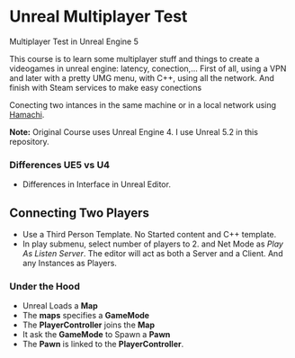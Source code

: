 # Unreal Multiplayer Test
Multiplayer Test in Unreal Engine 5

This course is to learn some multiplayer stuff and things to create a videogames in unreal engine: latency, conection,... First of all, using a VPN and later with a pretty UMG menu, with C++, using all the network. And finish with Steam services to make easy conections

Conecting two intances in the same machine or in a local network using [Hamachi](https://www.vpn.net/).

**Note:** Original Course uses Unreal Engine 4. I use Unreal 5.2 in this repository.

### Differences UE5 vs U4
- Differences in Interface in Unreal Editor.

## Connecting Two Players
- Use a Third Person Template. No Started content and C++ template.
- In play submenu, select number of players to 2. and Net Mode as _Play As Listen Server_. The editor will act as both a Server and a Client. And any Instances as Players.

### Under the Hood
- Unreal Loads a **Map**
- The **maps** specifies a **GameMode**
- The **PlayerController** joins the **Map**
- It ask the **GameMode** to Spawn a **Pawn**
- The **Pawn** is linked to the **PlayerController**.
